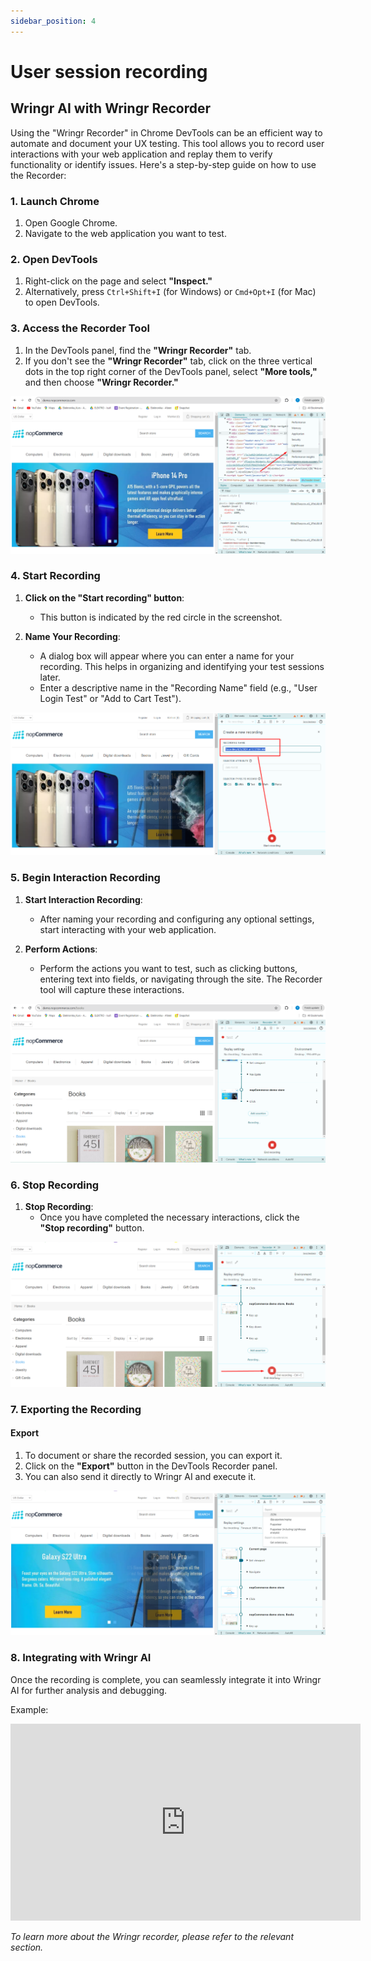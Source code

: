 ```yaml
---
sidebar_position: 4
---
```


# User session recording
## Wringr AI with Wringr Recorder

Using the "Wringr Recorder" in Chrome DevTools can be an efficient way to automate and document your UX testing. This tool allows you to record user interactions with your web application and replay them to verify functionality or identify issues. Here's a step-by-step guide on how to use the Recorder:

### 1. Launch Chrome
1. Open Google Chrome.
2. Navigate to the web application you want to test.

### 2. Open DevTools
1. Right-click on the page and select **"Inspect."**
2. Alternatively, press `Ctrl+Shift+I` (for Windows) or `Cmd+Opt+I` (for Mac) to open DevTools.

### 3. Access the Recorder Tool
1. In the DevTools panel, find the **"Wringr Recorder"** tab.
2. If you don't see the **"Wringr Recorder"** tab, click on the three vertical dots in the top right corner of the DevTools panel, select **"More tools,"** and then choose **"Wringr Recorder."**

![Recorder](/img/recorder1.png)

### 4. Start Recording

1. **Click on the "Start recording" button**:
   - This button is indicated by the red circle in the screenshot.

2. **Name Your Recording**:
   - A dialog box will appear where you can enter a name for your recording. This helps in organizing and identifying your test sessions later.
   - Enter a descriptive name in the "Recording Name" field (e.g., "User Login Test" or "Add to Cart Test").

<!-- 3. **Configure Selector Attributes (Optional)**:
   - You can specify custom selector attributes if needed by entering them in the "Selector Attribute" field.
   - By default, common selector types such as CSS, ARIA, Text, XPath, and Pierce are selected for recording. You can adjust these based on your requirements. -->

![Recorder](/img/recorder3.png)

### 5. Begin Interaction Recording

1. **Start Interaction Recording**:
   - After naming your recording and configuring any optional settings, start interacting with your web application.

2. **Perform Actions**:
   - Perform the actions you want to test, such as clicking buttons, entering text into fields, or navigating through the site. The Recorder tool will capture these interactions.

![Recorder](/img/recorder4.png)

### 6. Stop Recording

1. **Stop Recording**:
   - Once you have completed the necessary interactions, click the **"Stop recording"** button.

![Recorder](/img/recorder5.png)

### 7. Exporting the Recording

#### Export
1. To document or share the recorded session, you can export it.
2. Click on the **"Export"** button in the DevTools Recorder panel.
3. You can also send it directly to Wringr AI and execute it. 

![Recorder](/img/recorder7.png)

### 8. Integrating with Wringr AI

Once the recording is complete, you can seamlessly integrate it into Wringr AI for further analysis and debugging.

Example: 
<iframe width="560" height="315" src="https://www.youtube.com/embed/8VUuXQIUYlk?si=EdN47uXhTVvFMs8y" title="YouTube video player" frameborder="0" allow="accelerometer; autoplay; clipboard-write; encrypted-media; gyroscope; picture-in-picture; web-share" referrerpolicy="strict-origin-when-cross-origin" allowfullscreen></iframe>

*To learn more about the Wringr recorder, please refer to the relevant section.*



